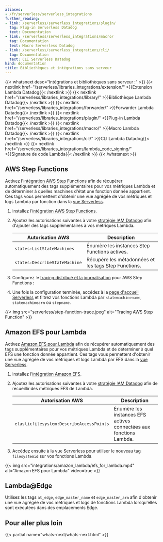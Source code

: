 ```yaml
---
aliases:
- /fr/serverless/serverless_integrations
further_reading:
- link: /serverless/serverless_integrations/plugin/
  tag: Plug-in Serverless Datadog
  text: Documentation
- link: /serverless/serverless_integrations/macro/
  tag: Documentation
  text: Macro Serverless Datadog
- link: /serverless/serverless_integrations/cli/
  tag: Documentation
  text: CLI Serverless Datadog
kind: documentation
title: Bibliothèques et intégrations sans serveur
---
```

{{< whatsnext desc="Intégrations et bibliothèques sans serveur :" >}}
    {{< nextlink href="/serverless/libraries_integrations/extension/" >}}Extension Lambda Datadog{{< /nextlink >}}
    {{< nextlink href="/serverless/libraries_integrations/library/" >}}Bibliothèque Lambda Datadog{{< /nextlink >}}
    {{< nextlink href="/serverless/libraries_integrations/forwarder/" >}}Forwarder Lambda Datadog{{< /nextlink >}}
    {{< nextlink href="/serverless/libraries_integrations/plugin/" >}}Plug-in Lambda Datadog{{< /nextlink >}}
    {{< nextlink href="/serverless/libraries_integrations/macro/" >}}Macro Lambda Datadog{{< /nextlink >}}
    {{< nextlink href="/serverless/libraries_integrations/cli/" >}}CLI Lambda Datadog{{< /nextlink >}}
    {{< nextlink href="/serverless/libraries_integrations/lambda_code_signing/" >}}Signature de code Lambda{{< /nextlink >}}
{{< /whatsnext >}}

## AWS Step Functions

Activez l'[intégration AWS Step Functions][1] afin de récupérer automatiquement des tags supplémentaires pour vos métriques Lambda et de déterminer à quelles machines d'état une fonction donnée appartient. Ces tags vous permettent d'obtenir une vue agrégée de vos métriques et logs Lambda par fonction dans la [vue Serverless][2].

1. Installez l'[intégration AWS Step Functions][1].
2. Ajoutez les autorisations suivantes à votre [stratégie IAM Datadog][3] afin d'ajouter des tags supplémentaires à vos métriques Lambda.

    | Autorisation AWS     | Description                                  |
    | ------------------ | -------------------------------------------- |
    | `states:ListStateMachines`     | Énumère les instances Step Functions actives.   |
    | `states:DescribeStateMachine` | Récupère les métadonnées et les tags Step Functions.  |
3. Configurez le [tracing distribué et la journalisation][1] pour AWS Step Functions :
4. Une fois la configuration terminée, accédez à la [page d'accueil Serverless][4] et filtrez vos fonctions Lambda par `statemachinename`, `statemachinearn` ou `stepname`.

{{< img src="serverless/step-function-trace.jpeg" alt="Tracing AWS Step Function" >}}

## Amazon EFS pour Lambda

Activez [Amazon EFS pour Lambda][5] afin de récupérer automatiquement des tags supplémentaires pour vos métriques Lambda et de déterminer à quel EFS une fonction donnée appartient. Ces tags vous permettent d'obtenir une vue agrégée de vos métriques et logs Lambda par EFS dans la [vue Serverless][6].

1. Installez l'[intégration Amazon EFS][7].
2. Ajoutez les autorisations suivantes à votre [stratégie IAM Datadog][3] afin de recueillir des métriques EFS de Lambda.

    | Autorisation AWS     | Description                                  |
    | ------------------ | -------------------------------------------- |
    | `elasticfilesystem:DescribeAccessPoints`     | Énumère les instances EFS actives connectées aux fonctions Lambda. |

3. Accédez ensuite à la [vue Serverless][2] pour utiliser le nouveau tag `filesystemid` sur vos fonctions Lambda.

{{< img src="integrations/amazon_lambda/efs_for_lambda.mp4" alt="Amazon EFS pour Lambda" video=true >}}

## Lambda@Edge

Utilisez les tags `at_edge`, `edge_master_name` et `edge_master_arn` afin d'obtenir une vue agrégée de vos métriques et logs de fonctions Lambda lorsqu'elles sont exécutées dans des emplacements Edge.

## Pour aller plus loin

{{< partial name="whats-next/whats-next.html" >}}


[1]: /integrations/amazon_step_functions/
[2]: https://app.datadoghq.com/functions
[3]: /integrations/amazon_web_services/#installation
[4]: /serverless/serverless_integrations/macro/
[5]: /integrations/amazon_efs/#amazon-efs-for-lambda
[6]: /serverless/serverless_integrations/plugin/
[7]: /integrations/amazon_efs/